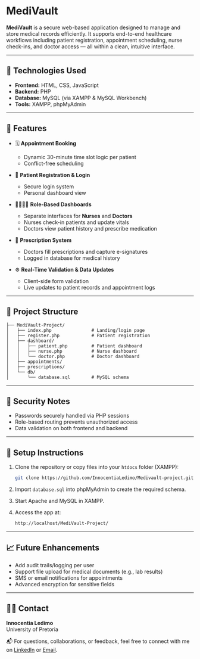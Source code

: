 
# MediVault

**MediVault** is a secure web-based application designed to manage and store medical records efficiently. It supports end-to-end healthcare workflows including patient registration, appointment scheduling, nurse check-ins, and doctor access — all within a clean, intuitive interface.

---

## 🔧 Technologies Used

- **Frontend:** HTML, CSS, JavaScript  
- **Backend:** PHP  
- **Database:** MySQL (via XAMPP & MySQL Workbench)  
- **Tools:** XAMPP, phpMyAdmin

---

## 🌟 Features

- 🗓️ **Appointment Booking**  
  - Dynamic 30-minute time slot logic per patient  
  - Conflict-free scheduling

- 👤 **Patient Registration & Login**  
  - Secure login system  
  - Personal dashboard view

- 👩‍⚕️👨‍⚕️ **Role-Based Dashboards**  
  - Separate interfaces for **Nurses** and **Doctors**  
  - Nurses check-in patients and update vitals  
  - Doctors view patient history and prescribe medication

- 📝 **Prescription System**  
  - Doctors fill prescriptions and capture e-signatures  
  - Logged in database for medical history

- ⚙️ **Real-Time Validation & Data Updates**  
  - Client-side form validation  
  - Live updates to patient records and appointment logs

---

## 📁 Project Structure

```
├── MediVault-Project/
│   ├── index.php               # Landing/login page
│   ├── register.php            # Patient registration
│   ├── dashboard/
│   │   ├── patient.php         # Patient dashboard
│   │   ├── nurse.php           # Nurse dashboard
│   │   └── doctor.php          # Doctor dashboard
│   ├── appointments/
│   ├── prescriptions/
│   └── db/
│       └── database.sql        # MySQL schema
```

---

## 🔐 Security Notes

- Passwords securely handled via PHP sessions
- Role-based routing prevents unauthorized access
- Data validation on both frontend and backend

---

## 🚀 Setup Instructions

1. Clone the repository or copy files into your `htdocs` folder (XAMPP):
   ```bash
   git clone https://github.com/InnocentiaLedimo/Medivault-project.git
   ```

2. Import `database.sql` into phpMyAdmin to create the required schema.

3. Start Apache and MySQL in XAMPP.

4. Access the app at:
   ```
   http://localhost/MediVault-Project/
   ```

---

## 📈 Future Enhancements

- Add audit trails/logging per user
- Support file upload for medical documents (e.g., lab results)
- SMS or email notifications for appointments
- Advanced encryption for sensitive fields

---

## 🧑‍💻 Contact

**Innocentia Ledimo**  
University of Pretoria 

📬 For questions, collaborations, or feedback, feel free to connect with me on [LinkedIn](https://www.linkedin.com/in/innocentia-ledimo-637b9622b) or [Email](mailto:innocentialedimo@gmail.com).

